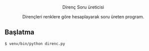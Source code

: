 <p align="center">Direnç Soru üreticisi</p>
<p align="center">Dirençleri renklere göre hesaplayarak soru üreten program.</p>

## Başlatma
```BASH
$ venv/bin/python direnc.py
```